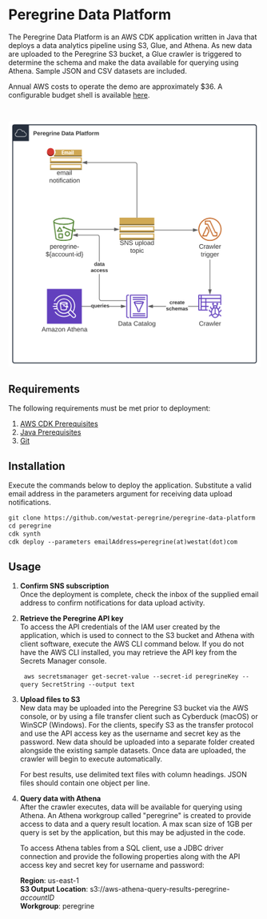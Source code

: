 # Peregrine Data Platform
The Peregrine Data Platform is an AWS CDK application written in Java that deploys a data analytics pipeline using S3, Glue, and Athena.  As new data are uploaded to the Peregrine S3 bucket, a Glue crawler is triggered to determine the schema and make the data available for querying using Athena.  Sample JSON and CSV datasets are included.  
  
Annual AWS costs to operate the demo are approximately $36.  A configurable budget shell is available [here](https://calculator.aws/#/estimate?id=bfcd5c1a90f1a247e8f9cdcef0322918ccdd52c9).  

<br>

![Peregrine Diagram](diagram.png)

## Requirements

The following requirements must be met prior to deployment:

1. [AWS CDK Prerequisites](https://docs.aws.amazon.com/cdk/latest/guide/work-with.html#work-with-prerequisites)
2. [Java Prerequisites](https://docs.aws.amazon.com/cdk/latest/guide/work-with-cdk-java.html#java-prerequisites)
3. [Git](https://git-scm.com/downloads)

## Installation
Execute the commands below to deploy the application.  Substitute a valid email address in the parameters argument for receiving data upload notifications. 

    git clone https://github.com/westat-peregrine/peregrine-data-platform
    cd peregrine
    cdk synth
    cdk deploy --parameters emailAddress=peregrine(at)westat(dot)com

## Usage
1. **Confirm SNS subscription**  
Once the deployment is complete, check the inbox of the supplied email address to confirm notifications for data upload activity.  

2. **Retrieve the Peregrine API key**  
To access the API credentials of the IAM user created by the application, which is used to connect to the S3 bucket and Athena with client software, execute the  AWS CLI command below.  If you do not have the AWS CLI installed, you may retrieve the API key from the Secrets Manager console.

        aws secretsmanager get-secret-value --secret-id peregrineKey --query SecretString --output text
    

3. **Upload files to S3**  
New data may be uploaded into the Peregrine S3 bucket via the AWS console, or by using a file transfer client such as Cyberduck (macOS) or WinSCP (Windows).  For the clients, specify S3 as the transfer protocol and use the API access key as the username and secret key as the password.  New data should be uploaded into a separate folder created alongside the existing sample datasets.  Once data are uploaded, the crawler will begin to execute automatically. 

    For best results, use delimited text files with column headings.  JSON files should contain one object per line. 

4. **Query data with Athena**  
After the crawler executes, data will be available for querying using Athena.  An Athena workgroup called "peregrine" is created to provide access to data and a query result location.  A max scan size of 1GB per query is set by the application, but this may be adjusted in the code.  
  
    To access Athena tables from a SQL client, use a JDBC driver connection and provide the following properties along with the API access key and secret key for username and password:  

    **Region**:  us-east-1  
**S3 Output Location**:  s3://aws-athena-query-results-peregrine-*accountID*  
**Workgroup**: peregrine
